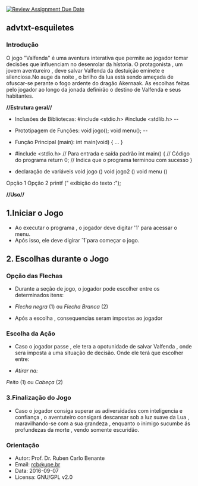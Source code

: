 [![Review Assignment Due Date](https://classroom.github.com/assets/deadline-readme-button-22041afd0340ce965d47ae6ef1cefeee28c7c493a6346c4f15d667ab976d596c.svg)](https://classroom.github.com/a/Una5IRus)
## advtxt-esquiletes

### Introdução
O jogo "Valfenda" é uma aventura interativa que permite ao jogador tomar decisões que influenciam no desenrolar da hístoria. O protagonista , um jovem aventureiro , deve salvar Valfenda da destuição eminete e silenciosa.No auge da noite , o brilho da lua está sendo ameçada de ofuscar-se perante o fogo ardente do dragão Akernaak. As escolhas feitas pelo jogador ao longo da jonada definirão o destino de Valfenda e seus habitantes.

**//__Estrutura geral__//**
 * Inclusões de Bibliotecas:
 #include <stdio.h>
 #include <stdlib.h>
--
 * Prototipagem de Funções:
 void jogo();
 void menu();
--
* Função Principal (main):
 int main(void)
{
    ...
}

* #include <stdio.h>  // Para entrada e saída padrão
  int main() {
    // Código do programa
    return 0;  // Indica que o programa terminou com sucesso
}

* declaração de variáveis
 void jogo ()
 void jogo2 ()
 void menu ()

 Opção 1
 Opção 2
printf (" exibição do texto :");

**//__Uso__//**

## 1.Iniciar o Jogo
- Ao executar o programa , o jogador deve digitar '1' para acessar o menu.
- Após isso, ele deve digirar ´1´para começar o jogo.

## 2. Escolhas durante o Jogo

### Opção das Flechas
- Durante a seção de jogo, o jogador pode escolher entre os determinados itens:

- *Flecha negra* (1) ou *Flecha Branca* (2)

- Após a escolha , consequencias seram impostas ao jogador

### Escolha da Ação

- Caso o jogador passe , ele tera a opotunidade de salvar Valfenda , onde sera imposta a uma situação de decisão. Onde ele terá que escolher entre:

- *Atirar na:*

*Peito* (1) ou *Cabeça* (2)

### 3.Finalização do Jogo
- Caso o jogador consiga superar as adiversidades com inteligencia e confiança , o aventuteiro consigará descansar sob a luz suave da Lua , maravilhando-se com a sua grandeza , enquanto o inimigo sucumbe ás profundezas da morte , vendo somente escuridão.

### Orientação

* Autor: Prof. Dr. Ruben Carlo Benante
* Email: rcb@upe.br
* Data: 2016-09-07
* Licensa: GNU/GPL v2.0

